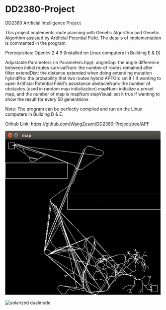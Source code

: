 # DD2380-Project
DD2380 Artificial Intelligence Project

This project implements route planning with Genetic Algorithm and Genetic Algorithm assisted by Artificial Potential Field. The details of implementation is commented in the program. 

Prerequisites:
    Opencv 2.4.9 (Installed on Linux computers in Building E & D)
    
Adjustable Parameters (in Parameters.hpp):
    angleGap: the angle difference between initial routes
    survivalNum: the number of routes remained after filter
    extendDist: the distance extended when doing extending mutation
    hybridPro: the probability that two routes hybrid
    APFOn: set it 1 if wanting to open Artificial Potential Field's assistance
    obstacleNum: the number of obstacles (used in random map initialization)
    mapNum: initialize a preset map, and the number of map is mapNum
    stepVisual: set it true if wanting to show the result for every 50 generations

Note:
    The program can be perfectly compiled and run on the Linux computers in Building D & E.
    
Github Link:
    https://github.com/WangZesen/DD2380-Project/tree/APF

![solarized dualmode](https://github.com/WangZesen/DD2380-Project/blob/APF/sample.png)

![solarized dualmode](https://github.com/WangZesen/DD2380-Project/blob/APF/sample1.)
